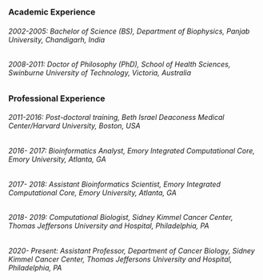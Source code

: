 ### Academic Experience
###### 2002-2005: Bachelor of Science (BS), Department of Biophysics, Panjab University, Chandigarh, India
###### 2008-2011: Doctor of Philosophy (PhD), School of Health Sciences, Swinburne University of Technology, Victoria, Australia


### Professional Experience
###### 2011-2016: Post-doctoral training, Beth Israel Deaconess Medical Center/Harvard University, Boston, USA
###### 2016- 2017: Bioinformatics Analyst, Emory Integrated Computational Core, Emory University, Atlanta, GA
###### 2017- 2018: Assistant Bioinformatics Scientist, Emory Integrated Computational Core, Emory University, Atlanta, GA
###### 2018- 2019: Computational Biologist, Sidney Kimmel Cancer Center, Thomas Jeffersons University and Hospital, Philadelphia, PA
###### 2020- Present: Assistant Professor, Department of Cancer Biology, Sidney Kimmel Cancer Center, Thomas Jeffersons University and Hospital, Philadelphia, PA


